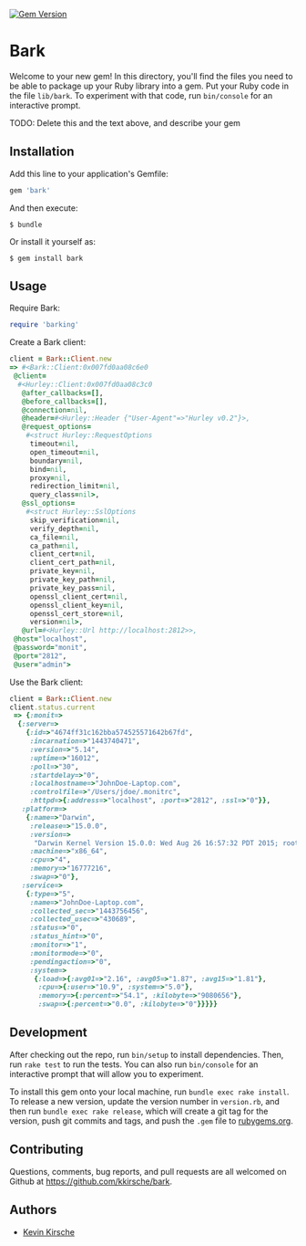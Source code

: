 [![Gem Version](https://badge.fury.io/rb/barking.svg)](http://badge.fury.io/rb/barking)

# Bark

Welcome to your new gem! In this directory, you'll find the files you need to be able to package up your Ruby library into a gem. Put your Ruby code in the file `lib/bark`. To experiment with that code, run `bin/console` for an interactive prompt.

TODO: Delete this and the text above, and describe your gem

## Installation

Add this line to your application's Gemfile:

```ruby
gem 'bark'
```

And then execute:

    $ bundle

Or install it yourself as:

    $ gem install bark

## Usage

Require Bark:

```ruby
require 'barking'
```

Create a Bark client:
```ruby
client = Bark::Client.new
=> #<Bark::Client:0x007fd0aa08c6e0
 @client=
  #<Hurley::Client:0x007fd0aa08c3c0
   @after_callbacks=[],
   @before_callbacks=[],
   @connection=nil,
   @header=#<Hurley::Header {"User-Agent"=>"Hurley v0.2"}>,
   @request_options=
    #<struct Hurley::RequestOptions
     timeout=nil,
     open_timeout=nil,
     boundary=nil,
     bind=nil,
     proxy=nil,
     redirection_limit=nil,
     query_class=nil>,
   @ssl_options=
    #<struct Hurley::SslOptions
     skip_verification=nil,
     verify_depth=nil,
     ca_file=nil,
     ca_path=nil,
     client_cert=nil,
     client_cert_path=nil,
     private_key=nil,
     private_key_path=nil,
     private_key_pass=nil,
     openssl_client_cert=nil,
     openssl_client_key=nil,
     openssl_cert_store=nil,
     version=nil>,
   @url=#<Hurley::Url http://localhost:2812>>,
 @host="localhost",
 @password="monit",
 @port="2812",
 @user="admin">
```

Use the Bark client:
```ruby
client = Bark::Client.new
client.status.current
 => {:monit=>
  {:server=>
    {:id=>"4674ff31c162bba574525571642b67fd",
     :incarnation=>"1443740471",
     :version=>"5.14",
     :uptime=>"16012",
     :poll=>"30",
     :startdelay=>"0",
     :localhostname=>"JohnDoe-Laptop.com",
     :controlfile=>"/Users/jdoe/.monitrc",
     :httpd=>{:address=>"localhost", :port=>"2812", :ssl=>"0"}},
   :platform=>
    {:name=>"Darwin",
     :release=>"15.0.0",
     :version=>
      "Darwin Kernel Version 15.0.0: Wed Aug 26 16:57:32 PDT 2015; root:xnu-3247.1.106~1/RELEASE_X86_64",
     :machine=>"x86_64",
     :cpu=>"4",
     :memory=>"16777216",
     :swap=>"0"},
   :service=>
    {:type=>"5",
     :name=>"JohnDoe-Laptop.com",
     :collected_sec=>"1443756456",
     :collected_usec=>"430689",
     :status=>"0",
     :status_hint=>"0",
     :monitor=>"1",
     :monitormode=>"0",
     :pendingaction=>"0",
     :system=>
      {:load=>{:avg01=>"2.16", :avg05=>"1.87", :avg15=>"1.81"},
       :cpu=>{:user=>"10.9", :system=>"5.0"},
       :memory=>{:percent=>"54.1", :kilobyte=>"9080656"},
       :swap=>{:percent=>"0.0", :kilobyte=>"0"}}}}}
```

## Development

After checking out the repo, run `bin/setup` to install dependencies. Then, run `rake test` to run the tests. You can also run `bin/console` for an interactive prompt that will allow you to experiment.

To install this gem onto your local machine, run `bundle exec rake install`. To release a new version, update the version number in `version.rb`, and then run `bundle exec rake release`, which will create a git tag for the version, push git commits and tags, and push the `.gem` file to [rubygems.org](https://rubygems.org).

## Contributing

Questions, comments, bug reports, and pull requests are all welcomed on Github at https://github.com/kkirsche/bark.

## Authors

* [Kevin Kirsche](https://github.com/kkirsche)

